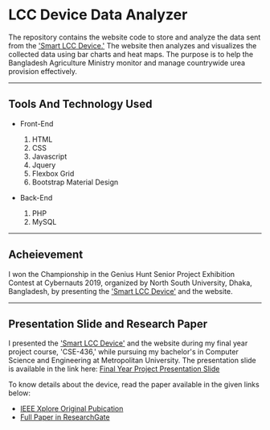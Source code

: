 # LCC Device Data Analyzer

The repository contains the website code to store and analyze the data sent from the ['Smart LCC Device.'](../Smart-LCC-Device) The website then analyzes and visualizes the collected data using bar charts and heat maps. The purpose is to help the Bangladesh Agriculture Ministry monitor and manage countrywide urea provision effectively.

---
## Tools And Technology Used

- Front-End
	1. HTML
	2. CSS
	3. Javascript
	4. Jquery
	5. Flexbox Grid
	6. Bootstrap Material Design

- Back-End
	1. PHP
	2. MySQL

---
## Acheievement

I won the Championship in the Genius Hunt Senior Project Exhibition Contest at Cybernauts 2019, organized by North South University, Dhaka, Bangladesh, by presenting the ['Smart LCC Device'](../Smart-LCC-Device) and the website.

---
## Presentation Slide and Research Paper

I presented the ['Smart LCC Device'](../Smart-LCC-Device) and the website during my final year project course, 'CSE-436,' while pursuing my bachelor's in Computer Science and Engineering at Metropolitan University. The presentation slide is available in the link here: [Final Year Project Presentation Slide](./Smart-LCC-Device–Presentation-Slide.pdf)

To know details about the device, read the paper available in the given links below: 
- [IEEE Xplore Original Pubication](https://ieeexplore.ieee.org/document/9087520)
- [Full Paper in ResearchGate](https://www.researchgate.net/publication/341400432_Smart_LCC_Device_LCC-Based_IoT_Device_for_measuring_urea_consumption_in_major_food_crops)